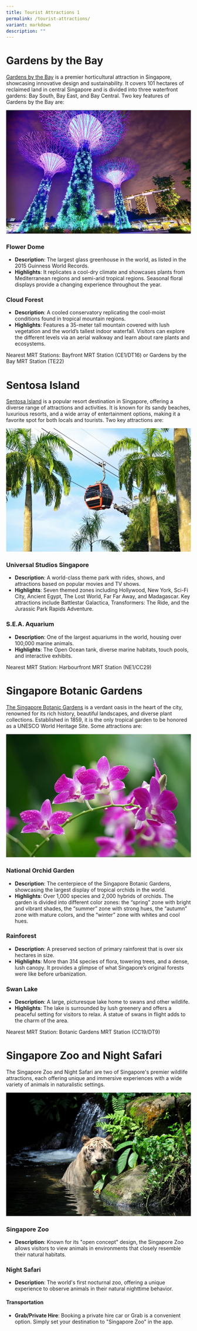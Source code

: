 ```yaml
---
title: Tourist Attractions 1
permalink: /tourist-attractions/
variant: markdown
description: ""
---
```

# Gardens by the Bay

<a target="_blank" href="https://www.gardensbythebay.com.sg">Gardens by the Bay</a> is a premier horticultural attraction in Singapore, showcasing innovative design and sustainability. It covers 101 hectares of reclaimed land in central Singapore and is divided into three waterfront gardens: Bay South, Bay East, and Bay Central. Two key features of Gardens by the Bay are:

![](/images/singapore_1896764_1280.jpg)

### Flower Dome

*   **Description**: The largest glass greenhouse in the world, as listed in the 2015 Guinness World Records.
*   **Highlights**: It replicates a cool-dry climate and showcases plants from Mediterranean regions and semi-arid tropical regions. Seasonal floral displays provide a changing experience throughout the year.

### Cloud Forest

*   **Description**: A cooled conservatory replicating the cool-moist conditions found in tropical mountain regions.
*   **Highlights**: Features a 35-meter tall mountain covered with lush vegetation and the world’s tallest indoor waterfall. Visitors can explore the different levels via an aerial walkway and learn about rare plants and ecosystems.

Nearest MRT Stations: Bayfront MRT Station (CE1/DT16) or Gardens by the Bay MRT Station (TE22)


# Sentosa Island

<a target="_blank" href="https://www.sentosa.com.sg">Sentosa Island</a> is a popular resort destination in Singapore, offering a diverse range of attractions and activities. It is known for its sandy beaches, luxurious resorts, and a wide array of entertainment options, making it a favorite spot for both locals and tourists. Two key attractions are:

![](/images/cable_car_2632487_1280.jpg)

### Universal Studios Singapore

*   **Description**: A world-class theme park with rides, shows, and attractions based on popular movies and TV shows.
*   **Highlights**: Seven themed zones including Hollywood, New York, Sci-Fi City, Ancient Egypt, The Lost World, Far Far Away, and Madagascar. Key attractions include Battlestar Galactica, Transformers: The Ride, and the Jurassic Park Rapids Adventure.

### S.E.A. Aquarium

*   **Description**: One of the largest aquariums in the world, housing over 100,000 marine animals.
*   **Highlights**: The Open Ocean tank, diverse marine habitats, touch pools, and interactive exhibits.

Nearest MRT Station: Harbourfront MRT Station (NE1/CC29)


# Singapore Botanic Gardens

<a target="_blank" href="https://www.nparks.gov.sg/SBG">The Singapore Botanic Gardens</a> is a verdant oasis in the heart of the city, renowned for its rich history, beautiful landscapes, and diverse plant collections. Established in 1859, it is the only tropical garden to be honored as a UNESCO World Heritage Site. Some attractions are:

![](/images/orchids_2137678_1280.jpg)

### National Orchid Garden

*   **Description**: The centerpiece of the Singapore Botanic Gardens, showcasing the largest display of tropical orchids in the world.
*   **Highlights**: Over 1,000 species and 2,000 hybrids of orchids. The garden is divided into different color zones: the “spring” zone with bright and vibrant shades, the “summer” zone with strong hues, the “autumn” zone with mature colors, and the “winter” zone with whites and cool hues.

### Rainforest

*   **Description**: A preserved section of primary rainforest that is over six hectares in size.
*   **Highlights**: More than 314 species of flora, towering trees, and a dense, lush canopy. It provides a glimpse of what Singapore’s original forests were like before urbanization.

### Swan Lake

*   **Description**: A large, picturesque lake home to swans and other wildlife.
*   **Highlights**: The lake is surrounded by lush greenery and offers a peaceful setting for visitors to relax. A statue of swans in flight adds to the charm of the area.

Nearest MRT Station: Botanic Gardens MRT Station (CC19/DT9)


# Singapore Zoo and Night Safari

The Singapore Zoo and Night Safari are two of Singapore's premier wildlife attractions, each offering unique and immersive experiences with a wide variety of animals in naturalistic settings.

![](/images/tiger_1203468_1280.jpg)

### Singapore Zoo

*   **Description**: Known for its "open concept" design, the Singapore Zoo allows visitors to view animals in environments that closely resemble their natural habitats.

### Night Safari

*   **Description**: The world's first nocturnal zoo, offering a unique experience to observe animals in their natural nighttime behavior.

#### Transportation

*   **Grab/Private Hire**: Booking a private hire car or Grab is a convenient option. Simply set your destination to "Singapore Zoo" in the app.